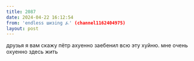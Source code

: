 ```yaml
---
title: 2087
date: 2024-04-22 16:12:54
from: 'endless шизing ⍼' (channel1162404975)
layout: post
---
```


друзья я вам скажу пётр ахуенно заебенил всю эту хуйню. мне очень охуенно здесь жить
